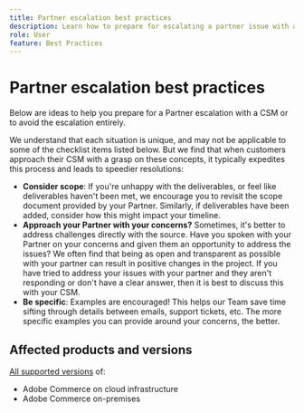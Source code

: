 ```yaml
---
title: Partner escalation best practices
description: Learn how to prepare for escalating a partner issue with an Adobe Customer Success Manager or how to avoid an escalation.
role: User
feature: Best Practices
---
```


# Partner escalation best practices

Below are ideas to help you prepare for a Partner escalation with a CSM or to avoid the escalation entirely.

We understand that each situation is unique, and may not be applicable to some of the checklist items listed below. But we find that when customers approach their CSM with a grasp on these concepts, it typically expedites this process and leads to speedier resolutions:

* **Consider scope**: If you're unhappy with the deliverables, or feel like deliverables haven't been met, we encourage you to revisit the scope document provided by your Partner. Similarly, if deliverables have been added, consider how this might impact your timeline.
* **Approach your Partner with your concerns?** Sometimes, it's better to address challenges directly with the source. Have you spoken with your Partner on your concerns and given them an opportunity to address the issues? We often find that being as open and transparent as possible with your partner can result in positive changes in the project. If you have tried to address your issues with your partner and they aren't responding or don't have a clear answer, then it is best to discuss this with your CSM.
* **Be specific**: Examples are encouraged! This helps our Team save time sifting through details between emails, support tickets, etc. The more specific examples you can provide around your concerns, the better.

## Affected products and versions

[All supported versions](../../release/versions.html) of:

* Adobe Commerce on cloud infrastructure
* Adobe Commerce on-premises
